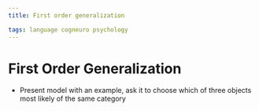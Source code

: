 ```yaml
---
title: First order generalization

tags: language cogneuro psychology 
---
```


# First Order Generalization
- Present model with an example, ask it to choose which of three objects most likely of the same category






